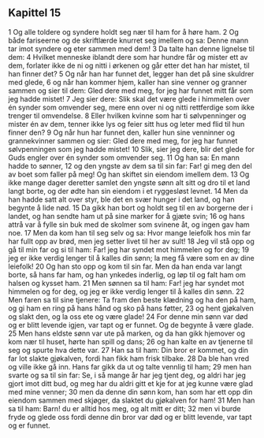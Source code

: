 ## Kapittel 15

1 Og alle toldere og syndere holdt seg nær til ham for å høre ham.
2 Og både fariseerne og de skriftlærde knurret seg imellem og sa: Denne mann tar imot syndere og eter sammen med dem!
3 Da talte han denne lignelse til dem:
4 Hvilket menneske iblandt dere som har hundre får og mister ett av dem, forlater ikke de ni og nitti i ørkenen og går etter det han har mistet, til han finner det?
5 Og når han har funnet det, legger han det på sine skuldrer med glede,
6 og når han kommer hjem, kaller han sine venner og granner sammen og sier til dem: Gled dere med meg, for jeg har funnet mitt får som jeg hadde mistet!
7 Jeg sier dere: Slik skal det være glede i himmelen over én synder som omvender seg, mere enn over ni og nitti rettferdige som ikke trenger til omvendelse.
8 Eller hvilken kvinne som har ti sølvpenninger og mister én av dem, tenner ikke lys og feier sitt hus og leter med flid til hun finner den?
9 Og når hun har funnet den, kaller hun sine venninner og grannekvinner sammen og sier: Gled dere med meg, for jeg har funnet sølvpenningen som jeg hadde mistet!
10 Slik, sier jeg dere, blir det glede for Guds engler over én synder som omvender seg.
11 Og han sa: En mann hadde to sønner,
12 og den yngste av dem sa til sin far: Far! gi meg den del av boet som faller på meg! Og han skiftet sin eiendom imellem dem.
13 Og ikke mange dager deretter samlet den yngste sønn alt sitt og dro til et land langt borte, og der ødte han sin eiendom i et ryggesløst levnet.
14 Men da han hadde satt alt over styr, ble det en svær hunger i det land, og han begynte å lide nød.
15 Da gikk han bort og holdt seg til en av borgerne der i landet, og han sendte ham ut på sine marker for å gjæte svin;
16 og hans attrå var å fylle sin buk med de skolmer som svinene åt, og ingen gav ham noe.
17 Men da kom han til seg selv og sa: Hvor mange leiefolk hos min far har fullt opp av brød, men jeg setter livet til her av sult!
18 Jeg vil stå opp og gå til min far og si til ham: Far! jeg har syndet mot himmelen og for deg;
19 jeg er ikke verdig lenger til å kalles din sønn; la meg få være som en av dine leiefolk!
20 Og han sto opp og kom til sin far. Men da han enda var langt borte, så hans far ham, og han ynkedes inderlig, og løp til og falt ham om halsen og kysset ham.
21 Men sønnen sa til ham: Far! jeg har syndet mot himmelen og for deg, og jeg er ikke verdig lenger til å kalles din sønn.
22 Men faren sa til sine tjenere: Ta fram den beste klædning og ha den på ham, og gi ham en ring på hans hånd og sko på hans føtter,
23 og hent gjøkalven og slakt den, og la oss ete og være glade!
24 For denne min sønn var død og er blitt levende igjen, var tapt og er funnet. Og de begynte å være glade.
25 Men hans eldste sønn var ute på marken, og da han gikk hjemover og kom nær til huset, hørte han spill og dans;
26 og han kalte en av tjenerne til seg og spurte hva dette var.
27 Han sa til ham: Din bror er kommet, og din far lot slakte gjøkalven, fordi han fikk ham frisk tilbake.
28 Da ble han vred og ville ikke gå inn. Hans far gikk da ut og talte vennlig til ham;
29 men han svarte og sa til sin far: Se, i så mange år har jeg tjent deg, og aldri har jeg gjort imot ditt bud, og meg har du aldri gitt et kje for at jeg kunne være glad med mine venner;
30 men da denne din sønn kom, han som har ett opp din eiendom sammen med skjøger, da slaktet du gjøkalven for ham!
31 Men han sa til ham: Barn! du er alltid hos meg, og alt mitt er ditt;
32 men vi burde fryde og glede oss fordi denne din bror var død og er blitt levende, var tapt og er funnet.

